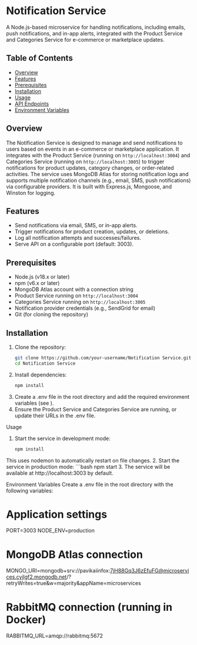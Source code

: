 # Notification Service

A Node.js-based microservice for handling notifications, including emails, push notifications, and in-app alerts, integrated with the Product Service and Categories Service for e-commerce or marketplace updates.

## Table of Contents
- [Overview](#overview)
- [Features](#features)
- [Prerequisites](#prerequisites)
- [Installation](#installation)
- [Usage](#usage)
- [API Endpoints](#api-endpoints)
- [Environment Variables](#environment-variables)

## Overview
The Notification Service is designed to manage and send notifications to users based on events in an e-commerce or marketplace application. It integrates with the Product Service (running on `http://localhost:3004`) and Categories Service (running on `http://localhost:3005`) to trigger notifications for product updates, category changes, or order-related activities. The service uses MongoDB Atlas for storing notification logs and supports multiple notification channels (e.g., email, SMS, push notifications) via configurable providers. It is built with Express.js, Mongoose, and Winston for logging.

## Features
- Send notifications via email, SMS, or in-app alerts.
- Trigger notifications for product creation, updates, or deletions.
- Log all notification attempts and successes/failures.
- Serve API on a configurable port (default: 3003).


## Prerequisites
- Node.js (v18.x or later)
- npm (v6.x or later)
- MongoDB Atlas account with a connection string
- Product Service running on `http://localhost:3004`
- Categories Service running on `http://localhost:3005`
- Notification provider credentials (e.g., SendGrid for email)
- Git (for cloning the repository)

## Installation
1. Clone the repository:
   ```bash
   git clone https://github.com/your-username/Notification Service.git
   cd Notification Service
2. Install dependencies:
   ```bash
   npm install
3. Create a .env file in the root directory and add the required environment variables (see ).
4. Ensure the Product Service and Categories Service are running, or update their URLs in the .env file.

Usage
1. Start the service in development mode:
   ```bash
   npm install
This uses nodemon to automatically restart on file changes.
2. Start the service in production mode:
    ```bash
   npm start
3. The service will be available at http://localhost:3003 by default.

Environment Variables
Create a .env file in the root directory with the following variables:
# Application settings
PORT=3003
NODE_ENV=production

# MongoDB Atlas connection
MONGO_URI=mongodb+srv://pavikaiinfox:7jH88Gq3J6zEfuFG@microservices.cyjlgf2.mongodb.net/?retryWrites=true&w=majority&appName=microservices

# RabbitMQ connection (running in Docker)
RABBITMQ_URL=amqp://rabbitmq:5672




